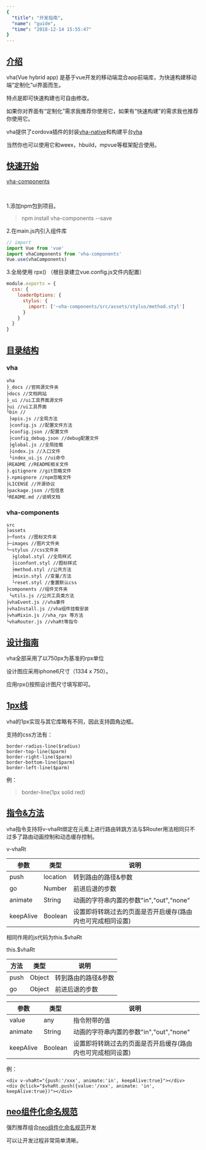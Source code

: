 ```yaml
---
{
  "title": "开发指南",
  "name": "guide",
  "time": "2018-12-14 15:55:47"
}
---
```


<section id="intro">

# [介绍](#intro)

vha(Vue hybrid app) 是基于vue开发的移动端混合app前端库，为快速构建移动端“定制化”ui界面而生。

特点是即可快速构建也可自由修改。

如果你对界面有“定制化”需求我推荐你使用它，如果有“快速构建”的需求我也推荐你使用它。

vha提供了cordova插件的封装[vha-native](https://github.com/neoStudioGroup/vha-native)和构建平台[vha](https://github.com/neoStudioGroup/vha)

当然你也可以使用它和weex，hbuild，mpvue等框架配合使用。

</section>
<!-- ------------------------------------------- -->
<section id="GettingStarted">

# [快速开始](#GettingStarted)

<p><a class="ui-r-npm" href="https://www.npmjs.com/package/vha-components" target="_blank">vha-components</a></p>

<br />

1.添加npm包到项目。

> npm install vha-components --save

2.在main.js内引入组件库

```javascript
// import
import Vue from 'vue'
import vhaComponents from 'vha-components'
Vue.use(vhaComponents)
```

3.全局使用 rpx() （根目录建立vue.config.js文件内配置）

```javascript
module.exports = {
  css: {
    loaderOptions: {
      stylus: {
        import: ['~vha-components/src/assets/stylus/method.styl']
      }
    }
  }
}
```

</section>
<!-- ------------------------------------------- -->
<section id="directory">

# [目录结构](#directory)

### vha

```
vha
├_docs //官网源文件夹
├docs //文档网站
├_ui //ui工具界面源文件
├ui //ui工具界面
└bin //
 ├apis.js //全局方法
 ├config.js //配置文件方法
 ├config.json //配置文件
 ├config_debug.json //debug配置文件
 ├global.js //全局挂载
 ├index.js //入口文件
 └index_ui.js //ui命令
├README //README相关文件
├.gitignore //git忽略文件
├.npmignore //npm忽略文件
├LICENSE //开源协议
├package.json //包信息
└README.md //说明文档
```

### vha-components

```
src
├assets
├─fonts //图标文件夹
├─images //图片文件夹
└─stylus //css文件夹
  ├global.styl //全局样式
  ├iconfont.styl //图标样式
  ├method.styl //公共方法
  ├mixin.styl //变量/方法
  └reset.styl //重置默认css
├components //组件文件夹
 └utils.js //公共工具类方法
├vhaEvent.js //vha事件
├vhaInstall.js //vha组件挂载安装
├vhaMixin.js //vha_rpx 等方法
└vhaRouter.js //vhaRt等指令
```

</section>
<!-- ------------------------------------------- -->
<section id="design">

# [设计指南](#design)

vha全部采用了以750px为基准的rpx单位

设计图应采用iphone6尺寸（1334 x 750）。

应用rpx()按照设计图尺寸填写即可。

</section>
<!-- ------------------------------------------- -->
<section id="onepx">

# [1px线](#onepx)

vha的1px实现与其它库略有不同，因此支持圆角边框。

支持的css方法有：

```
border-radius-line($radius)
border-top-line($parm)
border-right-line($parm)
border-bottom-line($parm)
border-left-line($parm)
```

例：

>border-line(1px solid red)

</section>
<!-- ------------------------------------------- -->
<section id="directive">

# [指令&方法](#directive)

vha指令支持将v-vhaRt绑定在元素上进行路由转跳方法与$Router用法相同只不过多了路由动画控制和动态缓存控制。

<p class="ui-r-note _bdc-info">v-vhaRt</p>

参数|类型|说明
-|-|-
push|location|转到路由的路径&参数
go|Number|前进后退的步数
animate|String|动画的字符串内置的参数"in","out","none"
keepAlive|Boolean|设置即将转跳过去的页面是否开启缓存(路由内也可完成相同设置)

相同作用的js代码为this.$vhaRt

<p class="ui-r-note _bdc-info">this.$vhaRt</p>

方法|类型|说明
-|-|-
push|Object|转到路由的路径&参数
go|Object|前进后退的步数

参数|类型|说明
-|-|-
value|any|指令附带的值
animate|String|动画的字符串内置的参数"in","out","none"
keepAlive|Boolean|设置即将转跳过去的页面是否开启缓存(路由内也可完成相同设置)


例：

```
<div v-vhaRt="{push:'/xxx', animate:'in', keepAlive:true}"></div>
<div @click="$vhaRt.push({value:'/xxx', animate: 'in', keepAlive:true})"></div>
```

</section>
<!-- ------------------------------------------- -->
<section id="componentized">

# [neo组件化命名规范](#componentized)

强烈推荐组合[neo组件化命名规范](https://github.com/mixingyu/Componentized-name-rules)开发

可以让开发过程非常简单清晰。

</section>
<!-- ------------------------------------------- -->